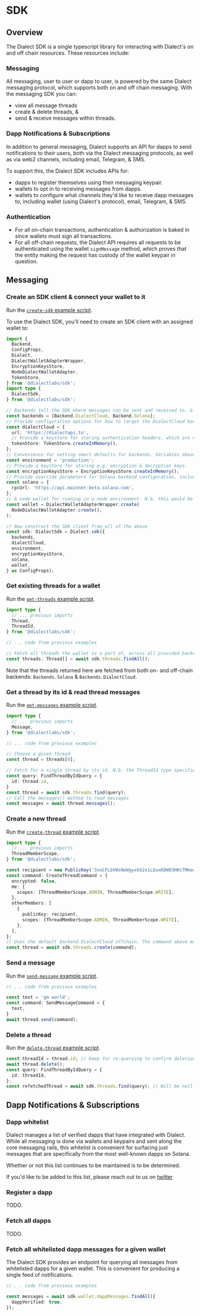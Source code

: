 # SDK

## Overview

The Dialect SDK is a single typescript library for interacting with Dialect's on and off chain resources. These resources include:

### Messaging

All messaging, user to user or dapp to user, is powered by the same Dialect messaging protocol, which supports both on and off chain messaging. With the messaging SDK you can:

- view all message threads
- create & delete threads, &
- send & receive messages within threads.

### Dapp Notifications & Subscriptions

In addition to general messaging, Dialect supports an API for dapps to send notifications to their users, both via the Dialect messaging protocols, as well as via web2 channels, including email, Telegram, & SMS.

To support this, the Dialect SDK includes APIs for:

- dapps to register themselves using their messaging keypair.
- wallets to opt in to receiving messages from dapps.
- wallets to configure what channels they'd like to receive dapp messages to, including wallet (using Dialect's protocol), email, Telegram, & SMS.

### Authentication

- For all on-chain transactions, authentication & authorization is baked in since wallets must sign all transactions.
- For all off-chain requests, the Dialect API requires all requests to be authenticated using the wallet `signMessage` method, which proves that the entity making the request has custody of the wallet keypair in question.

## Messaging

### Create an SDK client & connect your wallet to it

Run the [`create-sdk` example script](examples/create-sdk.ts).

To use the Dialect SDK, you'll need to create an SDK client with an assigned wallet to:

```typescript
import {
  Backend,
  ConfigProps,
  Dialect,
  DialectWalletAdapterWrapper,
  EncryptionKeysStore,
  NodeDialectWalletAdapter,
  TokenStore,
} from '@dialectlabs/sdk';
import type {
  DialectSdk,
} from '@dialectlabs/sdk';

// Backends tell the SDK where messages can be sent and received to, & in what priority.
const backends = [Backend.DialectCloud, Backend.Solana];
// Provide configuration options for how to target the DialectCloud backend
const dialectCloud = {
  url: 'https://dialectapi.to',
  // Provide a keystore for storing authentication headers, which are expiring tokens generated from the wallet's signMessage method
  tokenStore: TokenStore.createInMemory(),
};
// Convenience for setting smart defaults for backends. Variables above are optional if this is provided.
const environment = 'production';
// Provide a keystore for storing e.g. encryption & decryption keys.
const encryptionKeysStore = EncryptionKeysStore.createInMemory();
// Provide override parameters for Solana backend configuration, including RPC url
const solana = {
  rpcUrl: 'https://api.mainnet-beta.solana.com',
};
// A node wallet for running in a node environment. N.b. this would be a mobile or web wallet object instead. The Wrapper class handles conversion to the API expected by the Dialect SDK, but is mostly consistent with expected wallet APIs.
const wallet = DialectWalletAdapterWrapper.create(
  NodeDialectWalletAdapter.create(),
);

// Now construct the SDK client from all of the above
const sdk: DialectSdk = Dialect.sdk({
  backends,
  dialectCloud,
  environment,
  encryptionKeysStore,
  solana,
  wallet,
} as ConfigProps);
```

### Get existing threads for a wallet

Run the [`get-threads` example script](examples/get-threads.ts).

```typescript
import type {
  // ... previous imports
  Thread,
  ThreadId,
} from '@dialectlabs/sdk';

// ... code from previous examples

// Fetch all threads the wallet is a part of, across all provided backends
const threads: Thread[] = await sdk.threads.findAll();
```

Note that the threads returned here are fetched from both on- and off-chain backends: `Backends.Solana` & `Backends.DialectCloud`.

### Get a thread by its id & read thread messages

Run the [`get-messages` example script](examples/get-messages.ts).

```typescript
import type {
  // ... previous imports
  Message,
} from '@dialectlabs/sdk';

// ... code from previous examples

// Choose a given thread
const thread = threads[0];

// Fetch for a single thread by its id. N.b. the ThreadId type specifies both the address of the thread *as well as* the specified backend; threads of a given id may exist in any kind of backend. See the ThreadId type.
const query: FindThreadByIdQuery = {
  id: thread.id,
}
const thread = await sdk.threads.find(query);
// Call the messages() method to read messages
const messages = await thread.messages();
```

### Create a new thread

Run the [`create-thread` example script](examples/create-thread.ts).

```typescript
import type {
  // ... previous imports
  ThreadMemberScope,
} from '@dialectlabs/sdk';

const recipient = new PublicKey('3vuCFLbVWsNeWgyxkb2xiLQuxKDW83HWiTMmodT8gmtk') // Make this arbitrary
const command: CreateThreadCommand = {
  encrypted: false,
  me: {
    scopes: [ThreadMemberScope.ADMIN, ThreadMemberScope.WRITE],
  },
  otherMembers: [
    {
      publicKey: recipient,
      scopes: [ThreadMemberScope.ADMIN, ThreadMemberScope.WRITE],
    },
  ],
};
// Uses the default backend.DialectCloud offchain. The command above may optionally take a preferred backend.
const thread = await sdk.threads.create(command);
```

### Send a message

Run the [`send-message` example script](examples/send-message.ts).

```typescript
// ... code from previous examples

const text = 'gm world';
const command: SendMessageCommand = {
  text,
}
await thread.send(command);
```

### Delete a thread

Run the [`delete-thread` example script](examples/delete-thread.ts).

```typescript
const threadId = thread.id; // Keep for re-querying to confirm deletion
await thread.delete();
const query: FindThreadByIdQuery = {
  id: threadId,
};
const refetchedThread = await sdk.threads.find(query); // Will be null
```

## Dapp Notifications & Subscriptions

### Dapp whitelist

Dialect manages a list of verified dapps that have integrated with Dialect. While all messaging is done via wallets and keypairs and sent along the core messaging rails, this whitelist is convenient for surfacing just messages that are specifically from the most well-known dapps on Solana.

Whether or not this list continues to be maintained is to be determined.

If you'd like to be added to this list, please reach out to us on [twitter](https://twitter.com/saydialect)

### Register a dapp

TODO.

### Fetch all dapps

TODO.

### Fetch all whitelisted dapp messages for a given wallet

The Dialect SDK provides an endpoint for querying all messages from whitelisted dapps for a given wallet. This is convenient for producing a single feed of notifications.

```typescript
// ... code from previous examples

const messages = await sdk.wallet.dappMessages.findAll({
  dappVerified: true,
});
```
